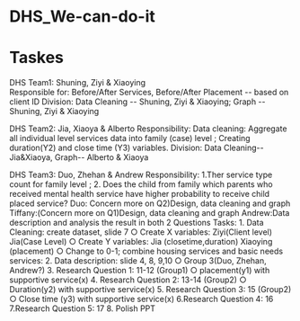 # DHS_We-can-do-it
# Taskes
DHS Team1: Shuning, Ziyi & Xiaoying  
Responsible for: Before/After Services, Before/After Placement  -- based on client ID
Division: Data Cleaning -- Shuning, Ziyi & Xiaoying; Graph -- Shuning, Ziyi & Xiaoying 

DHS Team2: Jia, Xiaoya & Alberto
Responsibility: Data cleaning: Aggregate all individual level services data into family (case) level ; Creating duration(Y2) and close time (Y3) variables.
Division: Data Cleaning--Jia&Xiaoya, Graph-- Alberto & Xiaoya

DHS Team3: Duo, Zhehan & Andrew
Responsibility: 1.Ther service type count for family level ; 2. Does the child from family which parents who received mental health service have higher probability to receive child placed service?
 Duo: Concern more on Q2)Design, data cleaning and graph
 Tiffany:(Concern more on Q1)Design, data cleaning and graph 
Andrew:Data description and analysis the result in both 2 Questions
Tasks:
	1. Data Cleaning: create dataset, slide 7
		○ Create X variables: Ziyi(Client level) Jia(Case Level)
		○ Create Y variables: Jia (closetime,duration) Xiaoying (placement)
		○ Change to 0-1; combine housing services and basic needs services: 
	2. Data description: slide 4, 8, 9,10
  	○ Group 3(Duo, Zhehan, Andrew?)
	3. Research Question 1:  11-12 (Group1)
		○ placement(y1) with supportive service(x)
	4. Research Question 2:  13-14  (Group2)
		○ Duration(y2) with supportive service(x)
	5. Research Question 3:  15  (Group2)
		○ Close time (y3) with supportive service(x)
	6.Research Question 4:  16
	7.Research Question 5:  17
  8. Polish PPT

